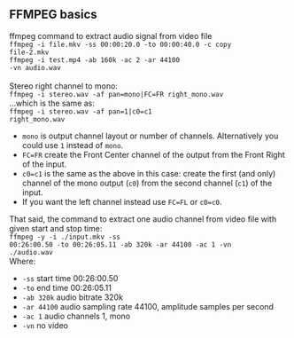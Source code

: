 ## FFMPEG basics
ffmpeg command to extract audio signal from video file</br>
<code>ffmpeg -i file.mkv -ss 00:00:20.0 -to 00:00:40.0 -c copy file-2.mkv</code></br>
<code>ffmpeg -i test.mp4 -ab 160k -ac 2 -ar 44100 -vn audio.wav</code></br>
</br>
Stereo right channel to mono:</br>
<code>ffmpeg -i stereo.wav -af pan=mono|FC=FR right_mono.wav</code></br>
...which is the same as:</br>
<code>ffmpeg -i stereo.wav -af pan=1|c0=c1 right_mono.wav</code></br>
 - <code>mono</code> is output channel layout or number of channels. Alternatively you could use <code>1</code> instead of <code>mono</code>.</br>
 - <code>FC=FR</code> create the Front Center channel of the output from the Front Right of the input.</br>
 - <code>c0=c1</code> is the same as the above in this case: create the first (and only) channel of the mono output (<code>c0</code>) from the second channel (<code>c1</code>) of the input.</br>
 - If you want the left channel instead use <code>FC=FL</code> or <code>c0=c0</code>.

That said, the command to extract one audio channel from video file with given start and stop time:</br>
	<code>ffmpeg -y -i ./input.mkv -ss 00:26:00.50 -to 00:26:05.11 -ab 320k -ar 44100 -ac 1 -vn ./audio.wav</code></br>
Where:
 - <code>-ss</code> start time 00:26:00.50 </br>
 - <code>-to</code> end time 00:26:05.11 </br>
 - <code>-ab 320k</code> audio bitrate 320k</br>
 - <code>-ar 44100</code> audio sampling rate 44100, amplitude samples per second</br>
 - <code>-ac 1</code> audio channels 1, mono</br>
 - <code>-vn</code> no video</br>
 </br>
<code></code></br>
</br>
